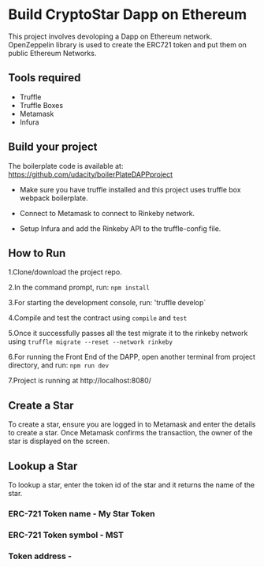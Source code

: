 # Build CryptoStar Dapp on Ethereum

This project involves devoloping a Dapp on Ethereum network. OpenZeppelin library is used to create the ERC721 token and put them on public Ethereum Networks.

## Tools required

- Truffle
- Truffle Boxes
- Metamask
- Infura

## Build your project

The boilerplate code is available at: https://github.com/udacity/boilerPlateDAPPproject

- Make sure you have truffle installed and this project uses truffle box webpack boilerplate.

- Connect to Metamask to connect to Rinkeby network.

- Setup Infura and add the Rinkeby API to the truffle-config file.

## How to Run

1.Clone/download the project repo.

2.In the command prompt, run: `npm install`

3.For starting the development console, run: 'truffle develop`

4.Compile and test the contract using `compile` and `test`

5.Once it successfully passes all the test migrate it to the rinkeby network using
`truffle migrate --reset --network rinkeby`

6.For running the Front End of the DAPP, open another terminal from project directory, and run:
`npm run dev`

7.Project is running at http://localhost:8080/

## Create a Star

To create a star, ensure you are logged in to Metamask and enter the details to create a star. Once Metamask confirms the transaction, the owner of the star is displayed on the screen.

## Lookup a Star

To lookup a star, enter the token id of the star and it returns the name of the star.

### ERC-721 Token name - My Star Token

### ERC-721 Token symbol - MST

### Token address -
